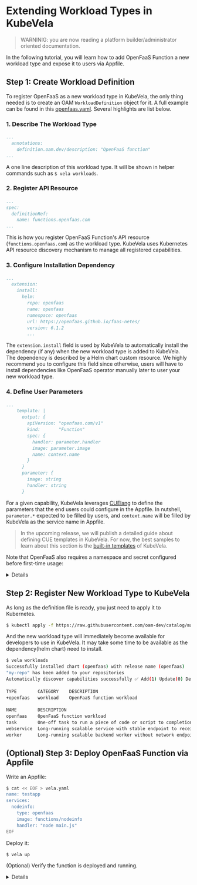 # Extending Workload Types in KubeVela

> WARNINIG: you are now reading a platform builder/administrator oriented documentation.

In the following tutorial, you will learn how to add OpenFaaS Function a new workload type and expose it to users via Appfile.

## Step 1: Create Workload Definition

To register OpenFaaS as a new workload type in KubeVela, the only thing needed is to create an OAM `WorkloadDefinition` object for it. A full example can be found in this [openfaas.yaml](https://github.com/oam-dev/catalog/blob/master/registry/openfaas.yaml). Several highlights are list below.

### 1. Describe The Workload Type

```yaml
...
  annotations:
    definition.oam.dev/description: "OpenFaaS function"
...
```

A one line description of this workload type. It will be shown in helper commands such as `$ vela workloads`.

### 2. Register API Resource

```yaml
...
spec:
  definitionRef:
    name: functions.openfaas.com
...
```

This is how you register OpenFaaS Function's API resource (`functions.openfaas.com`) as the workload type. KubeVela uses Kubernetes API resource discovery mechanism to manage all registered capabilities.


### 3. Configure Installation Dependency

```yaml
...
  extension:
    install:
      helm:
        repo: openfaas
        name: openfaas
        namespace: openfaas
        url: https://openfaas.github.io/faas-netes/
        version: 6.1.2
        ...
```

The `extension.install` field is used by KubeVela to automatically install the dependency (if any) when the new workload type is added to KubeVela. The dependency is described by a Helm chart custom resource. We highly recommend you to configure this field since otherwise, users will have to install dependencies like OpenFaaS operator manually later to user your new workload type.

### 4. Define User Parameters

```yaml
...
    template: |
      output: {
        apiVersion: "openfaas.com/v1"
        kind:       "Function"
        spec: {
          handler: parameter.handler
          image: parameter.image
          name: context.name
        }
      }
      parameter: {
        image: string
        handler: string
      }
 ```

For a given capability, KubeVela leverages [CUElang](https://github.com/cuelang/cue/blob/master/doc/tutorial/kubernetes/README.md)  to define the parameters that the end users could configure in the Appfile. In nutshell, `parameter.*` expected to be filled by users, and `context.name` will be filled by KubeVela as the service name in Appfile. 

> In the upcoming release, we will publish a detailed guide about defining CUE templates in KubeVela. For now, the best samples to learn about this section is the [built-in templates](https://github.com/oam-dev/kubevela/tree/master/hack/vela-templates) of KubeVela.

Note that OpenFaaS also requires a namespace and secret configured before first-time usage:

<details>

```bash
# generate a random password
$ PASSWORD=$(head -c 12 /dev/urandom | shasum| cut -d' ' -f1)

$ kubectl -n openfaas create secret generic basic-auth \
    --from-literal=basic-auth-user=admin \
    --from-literal=basic-auth-password="$PASSWORD"

$ kubectl apply -f https://raw.githubusercontent.com/openfaas/faas-netes/master/namespaces.yml
```
</details>

## Step 2: Register New Workload Type to KubeVela

As long as the definition file is ready, you just need to apply it to Kubernetes.

```bash
$ kubectl apply -f https://raw.githubusercontent.com/oam-dev/catalog/master/registry/openfaas.yaml
```

And the new workload type will immediately become available for developers to use in KubeVela.
It may take some time to be available as the dependency(helm chart) need to install.

```bash
$ vela workloads
Successfully installed chart (openfaas) with release name (openfaas)
"my-repo" has been added to your repositories
Automatically discover capabilities successfully ✅ Add(1) Update(0) Delete(0)

TYPE     	CATEGORY	DESCRIPTION
+openfaas	workload	OpenFaaS function workload

NAME      	DESCRIPTION
openfaas  	OpenFaaS function workload
task      	One-off task to run a piece of code or script to completion
webservice	Long-running scalable service with stable endpoint to receive external traffic
worker    	Long-running scalable backend worker without network endpoint
```

## (Optional) Step 3: Deploy OpenFaaS Function via Appfile

Write an Appfile:

```bash
$ cat << EOF > vela.yaml
name: testapp
services:
  nodeinfo:
    type: openfaas
    image: functions/nodeinfo
    handler: "node main.js"
EOF
```

Deploy it:

```bash
$ vela up
```

(Optional) Verify the function is deployed and running.

<details>

Then you could find functions have been created:

```
$ kubectl get functions
NAME      AGE
nodeinfo   33s
```

Port-forward the OpenFaaS Gateway:

```
kubectl port-forward -n openfaas svc/gateway 31112:8080
```

Now you can visit OpenFaas dashboard via http://127.0.0.1:31112 .

Here is the login credential. Username is `admin`, and the password is set in previous step via `PASSWORD` env.
```
username: admin
password: $(echo $PASSWORD)
```

Then you can see the dashboard as below. The `nodeinfo` function is shown as well:

![alt](../../resources/openfaas.jpg)

</details>
